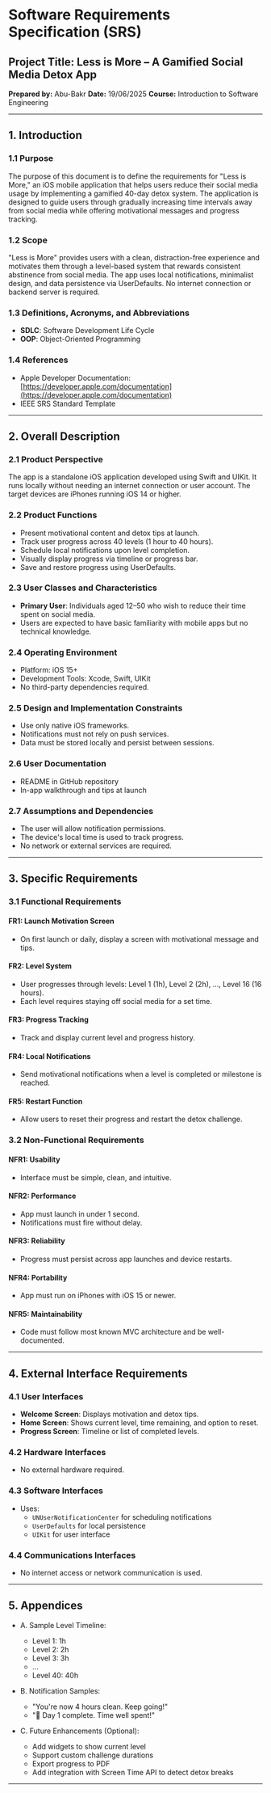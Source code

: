 # Software Requirements Specification (SRS)

## Project Title: Less is More – A Gamified Social Media Detox App

**Prepared by:** Abu-Bakr
**Date:** 19/06/2025
**Course:** Introduction to Software Engineering

---

## 1. Introduction

### 1.1 Purpose

The purpose of this document is to define the requirements for "Less is More," an iOS mobile application that helps users reduce their social media usage by implementing a gamified 40-day detox system. The application is designed to guide users through gradually increasing time intervals away from social media while offering motivational messages and progress tracking.

### 1.2 Scope

"Less is More" provides users with a clean, distraction-free experience and motivates them through a level-based system that rewards consistent abstinence from social media. The app uses local notifications, minimalist design, and data persistence via UserDefaults. No internet connection or backend server is required.

### 1.3 Definitions, Acronyms, and Abbreviations

- **SDLC**: Software Development Life Cycle
- **OOP**: Object-Oriented Programming

### 1.4 References

- Apple Developer Documentation: [https://developer.apple.com/documentation](https://developer.apple.com/documentation)
- IEEE SRS Standard Template

---

## 2. Overall Description

### 2.1 Product Perspective

The app is a standalone iOS application developed using Swift and UIKit. It runs locally without needing an internet connection or user account. The target devices are iPhones running iOS 14 or higher.

### 2.2 Product Functions

- Present motivational content and detox tips at launch.
- Track user progress across 40 levels (1 hour to 40 hours).
- Schedule local notifications upon level completion.
- Visually display progress via timeline or progress bar.
- Save and restore progress using UserDefaults.

### 2.3 User Classes and Characteristics

- **Primary User**: Individuals aged 12–50 who wish to reduce their time spent on social media.
- Users are expected to have basic familiarity with mobile apps but no technical knowledge.

### 2.4 Operating Environment

- Platform: iOS 15+
- Development Tools: Xcode, Swift, UIKit
- No third-party dependencies required.

### 2.5 Design and Implementation Constraints

- Use only native iOS frameworks.
- Notifications must not rely on push services.
- Data must be stored locally and persist between sessions.

### 2.6 User Documentation

- README in GitHub repository
- In-app walkthrough and tips at launch

### 2.7 Assumptions and Dependencies

- The user will allow notification permissions.
- The device's local time is used to track progress.
- No network or external services are required.

---

## 3. Specific Requirements

### 3.1 Functional Requirements

#### FR1: Launch Motivation Screen

- On first launch or daily, display a screen with motivational message and tips.

#### FR2: Level System

- User progresses through levels: Level 1 (1h), Level 2 (2h), ..., Level 16 (16 hours).
- Each level requires staying off social media for a set time.

#### FR3: Progress Tracking

- Track and display current level and progress history.

#### FR4: Local Notifications

- Send motivational notifications when a level is completed or milestone is reached.

#### FR5: Restart Function

- Allow users to reset their progress and restart the detox challenge.

### 3.2 Non-Functional Requirements

#### NFR1: Usability

- Interface must be simple, clean, and intuitive.

#### NFR2: Performance

- App must launch in under 1 second.
- Notifications must fire without delay.

#### NFR3: Reliability

- Progress must persist across app launches and device restarts.

#### NFR4: Portability

- App must run on iPhones with iOS 15 or newer.

#### NFR5: Maintainability

- Code must follow most known MVC architecture and be well-documented.

---

## 4. External Interface Requirements

### 4.1 User Interfaces

- **Welcome Screen**: Displays motivation and detox tips.
- **Home Screen**: Shows current level, time remaining, and option to reset.
- **Progress Screen**: Timeline or list of completed levels.

### 4.2 Hardware Interfaces

- No external hardware required.

### 4.3 Software Interfaces

- Uses:
  - `UNUserNotificationCenter` for scheduling notifications
  - `UserDefaults` for local persistence
  - `UIKit` for user interface

### 4.4 Communications Interfaces

- No internet access or network communication is used.

---

## 5. Appendices

- A. Sample Level Timeline:

  - Level 1: 1h
  - Level 2: 2h
  - Level 3: 3h
  - ...
  - Level 40: 40h

- B. Notification Samples:

  - "You're now 4 hours clean. Keep going!"
  - "🎯 Day 1 complete. Time well spent!"

- C. Future Enhancements (Optional):
  - Add widgets to show current level
  - Support custom challenge durations
  - Export progress to PDF
  - Add integration with Screen Time API to detect detox breaks

---
